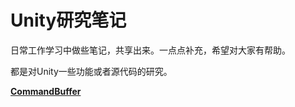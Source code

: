 # Unity研究笔记



日常工作学习中做些笔记，共享出来。一点点补充，希望对大家有帮助。

都是对Unity一些功能或者源代码的研究。



**[CommandBuffer]()**











